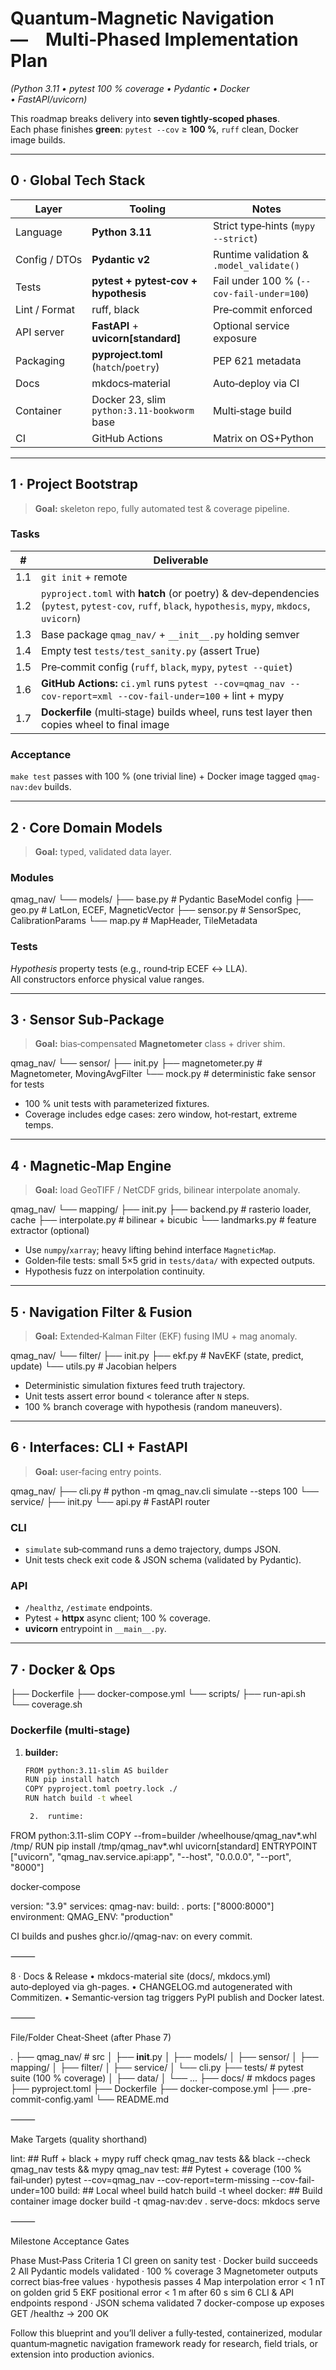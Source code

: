 # Quantum‑Magnetic Navigation — Multi‑Phased Implementation Plan  
*(Python 3.11 • pytest 100 % coverage • Pydantic • Docker • FastAPI/uvicorn)*

This roadmap breaks delivery into **seven tightly‑scoped phases**.  
Each phase finishes **green**: `pytest --cov` ≥ **100 %**, `ruff` clean, Docker image builds.

---

## 0 · Global Tech Stack

| Layer | Tooling | Notes |
|-------|---------|-------|
| Language | **Python 3.11** | Strict type‑hints (`mypy --strict`) |
| Config / DTOs | **Pydantic v2** | Runtime validation & `.model_validate()` |
| Tests | **pytest + pytest‑cov + hypothesis** | Fail under 100 % (`--cov-fail-under=100`) |
| Lint / Format | ruff, black | Pre‑commit enforced |
| API server | **FastAPI** + **uvicorn[standard]** | Optional service exposure |
| Packaging | **pyproject.toml** (`hatch`/`poetry`) | PEP 621 metadata |
| Docs | mkdocs‑material | Auto‑deploy via CI |
| Container | Docker 23, slim `python:3.11-bookworm` base | Multi‑stage build |
| CI | GitHub Actions | Matrix on OS+Python |

---

## 1 · Project Bootstrap

> **Goal:** skeleton repo, fully automated test & coverage pipeline.

### Tasks
| # | Deliverable |
|---|-------------|
| 1.1 | `git init` + remote |
| 1.2 | `pyproject.toml` with **hatch** (or poetry) & dev‑dependencies (`pytest`, `pytest‑cov`, `ruff`, `black`, `hypothesis`, `mypy`, `mkdocs`, `uvicorn`) |
| 1.3 | Base package `qmag_nav/` + `__init__.py` holding semver |
| 1.4 | Empty test `tests/test_sanity.py` (assert True) |
| 1.5 | Pre‑commit config (`ruff`, `black`, `mypy`, `pytest --quiet`) |
| 1.6 | **GitHub Actions:** `ci.yml` runs `pytest --cov=qmag_nav --cov-report=xml --cov-fail-under=100` + lint + mypy |
| 1.7 | **Dockerfile** (multi‑stage) builds wheel, runs test layer then copies wheel to final image |

### Acceptance
`make test` passes with 100 % (one trivial line) + Docker image tagged `qmag-nav:dev` builds.

---

## 2 · Core Domain Models

> **Goal:** typed, validated data layer.

### Modules

qmag_nav/
└── models/
├── base.py          # Pydantic BaseModel config
├── geo.py           # LatLon, ECEF, MagneticVector
├── sensor.py        # SensorSpec, CalibrationParams
└── map.py           # MapHeader, TileMetadata

### Tests
*Hypothesis* property tests (e.g., round‑trip ECEF ↔ LLA).  
All constructors enforce physical value ranges.

---

## 3 · Sensor Sub‑Package

> **Goal:** bias‑compensated **Magnetometer** class + driver shim.

qmag_nav/
└── sensor/
├── init.py
├── magnetometer.py  # Magnetometer, MovingAvgFilter
└── mock.py          # deterministic fake sensor for tests

* 100 % unit tests with parameterized fixtures.  
* Coverage includes edge cases: zero window, hot‑restart, extreme temps.

---

## 4 · Magnetic‑Map Engine

> **Goal:** load GeoTIFF / NetCDF grids, bilinear interpolate anomaly.

qmag_nav/
└── mapping/
├── init.py
├── backend.py       # rasterio loader, cache
├── interpolate.py   # bilinear + bicubic
└── landmarks.py     # feature extractor (optional)

* Use `numpy`/`xarray`; heavy lifting behind interface `MagneticMap`.  
* Golden‑file tests: small 5×5 grid in `tests/data/` with expected outputs.  
* Hypothesis fuzz on interpolation continuity.

---

## 5 · Navigation Filter & Fusion

> **Goal:** Extended‑Kalman Filter (EKF) fusing IMU + mag anomaly.

qmag_nav/
└── filter/
├── init.py
├── ekf.py           # NavEKF (state, predict, update)
└── utils.py         # Jacobian helpers

* Deterministic simulation fixtures feed truth trajectory.  
* Unit tests assert error bound < tolerance after `N` steps.  
* 100 % branch coverage with hypothesis (random maneuvers).

---

## 6 · Interfaces: CLI + FastAPI

> **Goal:** user‑facing entry points.

qmag_nav/
├── cli.py       #  python -m qmag_nav.cli simulate --steps 100
└── service/
├── init.py
└── api.py   # FastAPI router

### CLI
* `simulate` sub‑command runs a demo trajectory, dumps JSON.  
* Unit tests check exit code & JSON schema (validated by Pydantic).

### API
* `/healthz`, `/estimate` endpoints.  
* Pytest + **httpx** async client; 100 % coverage.  
* **uvicorn** entrypoint in `__main__.py`.

---

## 7 · Docker & Ops

├── Dockerfile
├── docker-compose.yml
└── scripts/
├── run-api.sh
└── coverage.sh

### Dockerfile (multi‑stage)
1. **builder:**  
   ```bash
   FROM python:3.11-slim AS builder
   RUN pip install hatch
   COPY pyproject.toml poetry.lock ./
   RUN hatch build -t wheel

	2.	runtime:

FROM python:3.11-slim
COPY --from=builder /wheelhouse/qmag_nav*.whl /tmp/
RUN pip install /tmp/qmag_nav*.whl uvicorn[standard]
ENTRYPOINT ["uvicorn", "qmag_nav.service.api:app", "--host", "0.0.0.0", "--port", "8000"]



docker‑compose

version: "3.9"
services:
  qmag-nav:
    build: .
    ports: ["8000:8000"]
    environment:
      QMAG_ENV: "production"

CI builds and pushes ghcr.io/<org>/qmag-nav:<sha> on every commit.

⸻

8 · Docs & Release
	•	mkdocs-material site (docs/, mkdocs.yml) auto‑deployed via gh-pages.
	•	CHANGELOG.md autogenerated with Commitizen.
	•	Semantic‑version tag triggers PyPI publish and Docker latest.

⸻

File/Folder Cheat‑Sheet (after Phase 7)

.
├── qmag_nav/                 # src
│   ├── __init__.py
│   ├── models/
│   ├── sensor/
│   ├── mapping/
│   ├── filter/
│   ├── service/
│   └── cli.py
├── tests/                    # pytest suite (100 % coverage)
│   ├── data/
│   └── ...
├── docs/                     # mkdocs pages
├── pyproject.toml
├── Dockerfile
├── docker-compose.yml
├── .pre-commit-config.yaml
└── README.md



⸻

Make Targets (quality shorthand)

lint:        ## Ruff + black + mypy
	ruff check qmag_nav tests && black --check qmag_nav tests && mypy qmag_nav
test:        ## Pytest + coverage (100 % fail‑under)
	pytest --cov=qmag_nav --cov-report=term-missing --cov-fail-under=100
build:       ## Local wheel build
	hatch build -t wheel
docker:      ## Build container image
	docker build -t qmag-nav:dev .
serve-docs:
	mkdocs serve



⸻

Milestone Acceptance Gates

Phase	Must‑Pass Criteria
1	CI green on sanity test · Docker build succeeds
2	All Pydantic models validated · 100 % coverage
3	Magnetometer outputs correct bias‑free values · hypothesis passes
4	Map interpolation error < 1 nT on golden grid
5	EKF positional error < 1 m after 60 s sim
6	CLI & API endpoints respond · JSON schema validated
7	docker-compose up exposes GET /healthz → 200 OK

Follow this blueprint and you’ll deliver a fully‑tested, containerized, modular quantum‑magnetic navigation framework ready for research, field trials, or extension into production avionics.
